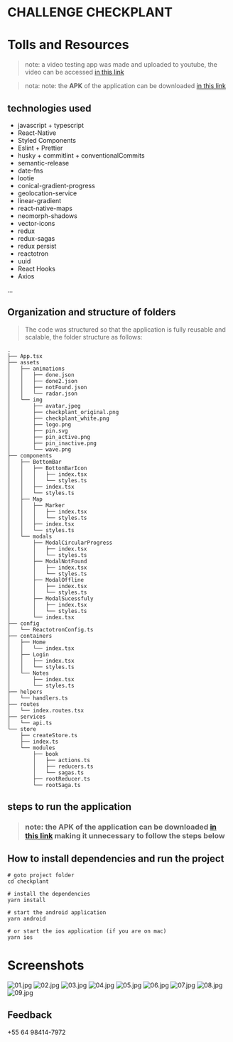 
# CHALLENGE CHECKPLANT

# Tolls and Resources

> note: a video testing app was made and uploaded to youtube, the video can be accessed [in this link](https://youtu.be/X2LfaoEbJ40)

> nota: note: the **APK** of the application can be downloaded [in this link](https://github.com/rodgomesc/challenge_checkplant/releases/tag/v1.2.0) 


## technologies used
- javascript + typescript
- React-Native
- Styled Components
- Eslint + Prettier
- husky + commitlint + conventionalCommits
- semantic-release
- date-fns
- lootie
- conical-gradient-progress
- geolocation-service
- linear-gradient
- react-native-maps
- neomorph-shadows
- vector-icons
- redux
- redux-sagas
- redux persist
- reactotron
- uuid
- React Hooks
- Axios

...

## Organization and structure of folders

> The code was structured so that the application is fully reusable and scalable, the folder structure as follows:

```shell
.
├── App.tsx
├── assets
│   ├── animations
│   │   ├── done.json
│   │   ├── done2.json
│   │   ├── notFound.json
│   │   └── radar.json
│   └── img
│       ├── avatar.jpeg
│       ├── checkplant_original.png
│       ├── checkplant_white.png
│       ├── logo.png
│       ├── pin.svg
│       ├── pin_active.png
│       ├── pin_inactive.png
│       └── wave.png
├── components
│   ├── BottomBar
│   │   ├── BottonBarIcon
│   │   │   ├── index.tsx
│   │   │   └── styles.ts
│   │   ├── index.tsx
│   │   └── styles.ts
│   ├── Map
│   │   ├── Marker
│   │   │   ├── index.tsx
│   │   │   └── styles.ts
│   │   ├── index.tsx
│   │   └── styles.ts
│   └── modals
│       ├── ModalCircularProgress
│       │   ├── index.tsx
│       │   └── styles.ts
│       ├── ModalNotFound
│       │   ├── index.tsx
│       │   └── styles.ts
│       ├── ModalOffline
│       │   ├── index.tsx
│       │   └── styles.ts
│       ├── ModalSucessfuly
│       │   ├── index.tsx
│       │   └── styles.ts
│       └── index.tsx
├── config
│   └── ReactotronConfig.ts
├── containers
│   ├── Home
│   │   └── index.tsx
│   ├── Login
│   │   ├── index.tsx
│   │   └── styles.ts
│   └── Notes
│       ├── index.tsx
│       └── styles.ts
├── helpers
│   └── handlers.ts
├── routes
│   └── index.routes.tsx
├── services
│   └── api.ts
└── store
    ├── createStore.ts
    ├── index.ts
    └── modules
        ├── book
        │   ├── actions.ts
        │   ├── reducers.ts
        │   └── sagas.ts
        ├── rootReducer.ts
        └── rootSaga.ts
```

## steps to run the application

> ### note: the **APK** of the application can be downloaded [in this link](https://github.com/rodgomesc/challenge_checkplant/releases/tag/v1.2.0) making it unnecessary to follow the steps below

## How to install dependencies and run the project

```shell
# goto project folder
cd checkplant

# install the dependencies
yarn install

# start the android application
yarn android

# or start the ios application (if you are on mac)
yarn ios
```

# Screenshots
![01.jpg](https://i.loli.net/2020/06/04/p8E9m46HTMSOQUt.jpg)
![02.jpg](https://i.loli.net/2020/06/04/Z75UnvVGKbBcldD.jpg)
![03.jpg](https://i.loli.net/2020/06/04/zjkVDtGsF9fcOEA.jpg)
![04.jpg](https://i.loli.net/2020/06/04/9JRyq1rQMdjcaEs.jpg)
![05.jpg](https://i.loli.net/2020/06/04/34ZvWMboQBE9kSz.jpg)
![06.jpg](https://i.loli.net/2020/06/04/7re9SozcvlMaWy1.jpg)
![07.jpg](https://i.loli.net/2020/06/04/WSOUvZ6z3HwJB9y.jpg)
![08.jpg](https://i.loli.net/2020/06/04/iZSgA65FX7UPdEp.jpg)
![09.jpg](https://i.loli.net/2020/06/04/Zk25gClaIwGKLt3.jpg)



## Feedback
+55 64 98414-7972
